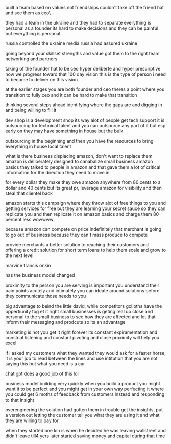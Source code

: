 built a team based on values not friendships
couldn't take off the friend hat and see them as ceo\

they had a team in the ukraine and they had to separate
everything is personal as a founder its hard to make decisions and they can be painful but everything is personal

russia controlled the ukraine media russia had assured ukraine 

going beyond your skillset
strengths and value got them to the right team
networking and partners

taking of the founder hat to be ceo
hyper deliberte and hyper prescriptive 
how we progress toward that 100 day vision this is the type of person i need to become to deliver on this vision

at the earlier stages you are both founder and ceo
theres a point where you transition to fully ceo and it can be hard to make that transition

thinking several steps ahead
identifying where the gaps are and digging in and being willing to fill it

dev shop is a development shop its way alot of people get tech support 
it is outsourcing for technical talent and you can outsource any part of it but esp early on they may have something in house but the bulk 

outsourcing in the beginning and then you have the resources to bring everything in house local talent

what is there business
displacing amazon, don't want to replace them
amazon is deliberately designed to canabalize small business
amazon basics 
they talked to people in amazon and that gave them a lot of critical information for the direction they need to move in

for every dollar they make they owe amazon anywhere from 80 cents to a dollar and 40 cents but its great pr, leverage amazon for visibility and then steal that clientel back

amazon starts this campaign where they throw alot of free things to you and getting services for free but they are learning your secret sauce so they can replicate you and then replicate it on amazon basics and charge them 80 percent less wowwww

because amazon can compete on price indefinitely that merchant is going to go out of business because they can't mass produce to compete

provide merchants a better solution to reaching their customers and offering a credit solution for short term loans to help them scale and grow to the next level

marvine francis onkin

has the business model changed

proximity to the person you are serving is important
you understand their pain points acutely and intimately you can ideate around solutions before they communicate those needs to you

big advantage to beind the little david, while competitors golioths have the oppertiunity tog et it right small businesses is geting real up close and personal to the small business to see how they are affected and let that inform their messaging and prodcuts so its an advantage 

marketing is not you get it right forever its constant expiramentation and constnat listening and constant pivoting and close proximity will help you excel

if i asked my customers what they wanted they would ask for a faster horse, it is your job to read between the lines and use intitution that you are not saying this but what you need is a car 

chat gpt does a good job of this lol

business model building very quickly when you build a product you might want it to be perfect and you might get in your own way perfecting it where you could get 6 moths of feedback from customers instead and responding to that insight 

overenginering the solution had gotten them in trouble get the insights, put a version out letting the customer tell you what they are using it and what they are willing to pay for

when they started one kin is when he decided he was leaving wallstreet and didn't leave till4 yers later 
started saving money and capital during that time